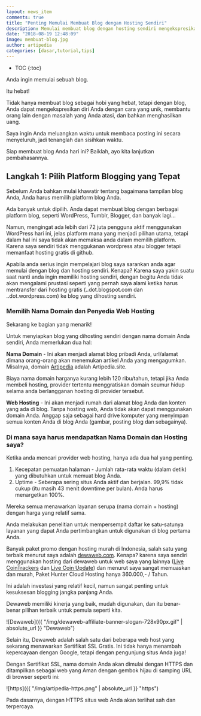 ```yaml
---
layout: news_item
comments: true
title: "Penting Memulai Membuat Blog dengan Hosting Sendiri"
description: Memulai membuat blog dengan hosting sendiri mengekspresikan diri Anda dengan cara yang unik, membantu orang lain dengan masalah yang Anda atasi, menetapkan diri Anda sebagai seorang ahli, dan bahkan menghasilkan uang.
date: "2018-08-19 12:48:09"
image: membuat-blog.jpg
author: artipedia
categories: [dasar,tutorial,tips]
---
```

* TOC
{:toc}

Anda ingin memulai sebuah blog. 

Itu hebat! 

Tidak hanya membuat blog sebagai hobi yang hebat, tetapi dengan blog, Anda dapat mengekspresikan diri Anda dengan cara yang unik, membantu orang lain dengan masalah yang Anda atasi, dan bahkan menghasilkan uang. 

Saya ingin Anda meluangkan waktu untuk membaca posting ini secara menyeluruh, jadi tenanglah dan sisihkan waktu. 

Siap membuat blog Anda hari ini? Baiklah, ayo kita lanjutkan pembahasannya.

## Langkah 1: Pilih Platform Blogging yang Tepat
Sebelum Anda bahkan mulai khawatir tentang bagaimana tampilan blog Anda, Anda harus memilih platform blog Anda.

Ada banyak untuk dipilih. Anda dapat membuat blog dengan berbagai platform blog, seperti WordPress, Tumblr, Blogger, dan banyak lagi...

Namun, mengingat ada lebih dari 72 juta pengguna aktif menggunakan WordPress hari ini, jelas platform mana yang menjadi pilihan utama, tetapi dalam hal ini saya tidak akan memaksa anda dalam memilih platform. Karena saya sendiri tidak menggukanan wordpress atau blogger tetapi memanfaat hosting gratis di github. 

Apabila anda serius ingin mempelajari blog saya sarankan anda agar memulai dengan blog dan hosting sendiri. Kenapa? Karena saya yakin suatu saat nanti anda ingin memiliki hosting sendiri, dengan begitu Anda tidak akan mengalami prustasi seperti yang pernah saya alami ketika harus mentransfer dari hosting gratis (..dot.blogspot.com dan ..dot.wordpress.com) ke blog yang dihosting sendiri. 

### Memilih Nama Domain dan Penyedia Web Hosting
Sekarang ke bagian yang menarik!

Untuk menyiapkan blog yang dihosting sendiri dengan nama domain Anda sendiri, Anda memerlukan dua hal:

**Nama Domain** - Ini akan menjadi alamat blog pribadi Anda, url/alamat dimana orang-orang akan menemukan artikel Anda yang mengagumkan. Misalnya, domain [Artipedia](https://artipedia.site "ArtiPedia") adalah Artipedia.site.

Biaya nama domain harganya kurang lebih 120 ribu/tahun, tetapi jika Anda membeli hosting, provider tertentu menggratiskan domain seumur hidup selama anda berlangganan hosting di provider tersebut. 

**Web Hosting** - Ini akan menjadi rumah dari alamat blog Anda dan konten yang ada di blog. Tanpa hosting web, Anda tidak akan dapat menggunakan domain Anda. Anggap saja sebagai hard drive komputer yang menyimpan semua konten Anda di blog Anda (gambar, posting blog dan sebagainya).

### Di mana saya harus mendapatkan Nama Domain dan Hosting saya?
Ketika anda mencari provider web hosting, hanya ada dua hal yang penting.

1. Kecepatan pemuatan halaman - Jumlah rata-rata waktu (dalam detik) yang dibutuhkan untuk memuat blog Anda.
2. Uptime - Seberapa sering situs Anda aktif dan berjalan. 99,9% tidak cukup (itu masih 43 menit downtime per bulan). Anda harus menargetkan 100%.

Mereka semua menawarkan layanan serupa (nama domain + hosting) dengan harga yang relatif sama.

Anda melakukan penelitian untuk mempersempit daftar ke satu-satunya layanan yang dapat Anda pertimbangkan untuk digunakan di blog pertama Anda.

Banyak paket promo dengan hosting murah di Indonesia, salah satu yang terbaik menurut saya adalah [dewaweb.com](https://client.dewaweb.com/aff.php?aff=26186 "Dewa Web"). Kenapa? karena saya sendiri menggunakan hosting dari dewaweb untuk web saya yang lainnya ([Live CoinTrackers](https://livecointrackers.com) dan [Live Coin Update](https://www.livecoinupdate.com)) dan menurut saya sangat memuaskan dan murah, Paket Hunter Cloud Hosting hanya 360.000,- / Tahun.

Ini adalah investasi yang relatif kecil, namun sangat penting untuk kesuksesan blogging jangka panjang Anda.

Dewaweb memiliki kinerja yang baik, mudah digunakan, dan itu benar-benar pilihan terbaik untuk pemula seperti kita.

![Dewaweb]({{ "/img/dewaweb-affiliate-banner-slogan-728x90px.gif" | absolute_url }} "Dewaweb")

Selain itu, Dewaweb adalah salah satu dari beberapa web host yang sekarang menawarkan Sertifikat SSL Gratis. Ini tidak hanya menambah kepercayaan dengan Google, tetapi dengan pengunjung situs Anda juga! 

Dengan Sertifikat SSL, nama domain Anda akan dimulai dengan HTTPS dan ditampilkan sebagai web yang Aman dengan gembok hijau di samping URL di browser seperti ini: 

![https]({{ "/img/artipedia-https.png" | absolute_url }} "https")

Pada dasarnya, dengan HTTPS situs web Anda akan terlihat sah dan terpercaya.
